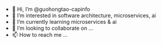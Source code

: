 - 👋 Hi, I’m @guohongtao-capinfo
- 👀 I’m interested in software architecture, microservices, ai
- 🌱 I’m currently learning microservices & ai
- 💞️ I’m looking to collaborate on ...
- 📫 How to reach me ...

<!---
guohongtao-capinfo/guohongtao-capinfo is a ✨ special ✨ repository because its `README.md` (this file) appears on your GitHub profile.
You can click the Preview link to take a look at your changes.
--->
